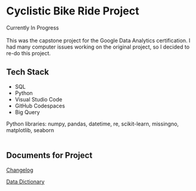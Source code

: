 # Cyclistic Bike Ride Project
Currently In Progress </br>  </br>
This was the capstone project for the Google Data Analytics certification. I had many computer issues working on the original project, so I decided to re-do this project.

## Tech Stack
<ul>
  <li>SQL</li>
  <li>Python</li>
  <li>Visual Studio Code</li>
  <li>GitHub Codespaces</li>
  <li>Big Query</li>
</ul>

Python libraries: numpy, pandas, datetime, re, scikit-learn, missingno, matplotlib, seaborn
<br/>
<br/>
## Documents for Project
<p><a href="https://github.com/clairescanlon/bikeridedata/wiki/Changelog"> Changelog </a></p>
<p><a href="https://github.com/clairescanlon/bikeridedata/wiki/Data-Dictionary"> Data Dictionary </a></p>



